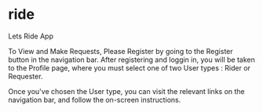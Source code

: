 # ride
Lets Ride App

To View and Make Requests, Please Register by going to the Register button in the navigation bar.
After registering and loggin in, you will be taken to the Profile page, where you must select one of two User types : Rider or Requester.

Once you've chosen the User type, you can visit the relevant links on the navigation bar, and follow the on-screen instructions.
